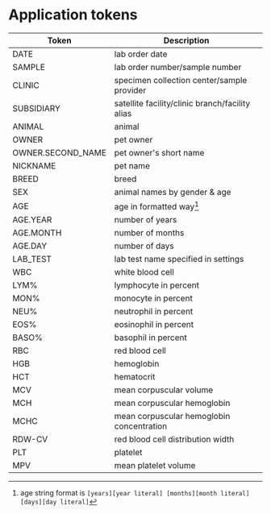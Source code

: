 # Application tokens

| Token             | Description                                     |
|-------------------|-------------------------------------------------|
| DATE              | lab order date                                  |
| SAMPLE            | lab order number/sample number                  |
| CLINIC            | specimen collection center/sample provider      |
| SUBSIDIARY        | satellite facility/clinic branch/facility alias |
| ANIMAL            | animal                                          |
| OWNER             | pet owner                                       |
| OWNER.SECOND_NAME | pet owner's short name                          |
| NICKNAME          | pet name                                        |
| BREED             | breed                                           |
| SEX               | animal names by gender & age                    |
| AGE               | age in formatted way[^1]                        | 
| AGE.YEAR          | number of years                                 |
| AGE.MONTH         | number of months                                |
| AGE.DAY           | number of days                                  |
| LAB_TEST          | lab test name specified in settings             |
| WBC               | white blood cell                                |
| LYM%              | lymphocyte in percent                           |
| MON%              | monocyte in percent                             |
| NEU%              | neutrophil in percent                           |
| EOS%              | eosinophil in percent                           |
| BASO%             | basophil in percent                             |
| RBC               | red blood cell                                  |
| HGB               | hemoglobin                                      |
| HCT               | hematocrit                                      |
| MCV               | mean corpuscular volume                         |
| MCH               | mean corpuscular hemoglobin                     |
| MCHC              | mean corpuscular hemoglobin concentration       |
| RDW-CV            | red blood cell distribution width               |
| PLT               | platelet                                        |
| MPV               | mean platelet volume                            |

[^1]: age string format is ```[years][year literal] [months][month literal] [days][day literal]```

